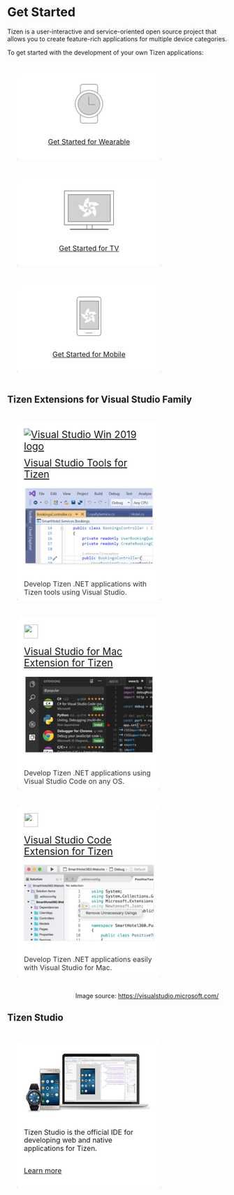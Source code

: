 # Get Started

<style>
#main:before, #main:after {
    content: "";
    display: table;
}

div {
    display: block;
}

.docs-ui-get-started [class^="docs-ui-"] {
    width: auto;
    height: auto;
    padding: 30px 0;
    text-align: center;
    border: 0 none;
    border-top: 1px solid #dadada;
    border-bottom: 1px solid #dadada;
    box-sizing: border-box;
    position: relative;
    float: center;
    margin: 0 auto;
}

.docs-content-boxes.docs-content-boxes-brand-boxes {
    display: -ms-flexbox;      /* IE 10 */
    display: -webkit-flex;
    display: flex;
    flex-direction: row;
    margin-bottom: 1rem;
}

.docs-content-boxes.docs-content-boxes-brand-boxes .docs-column {
    -ms-flex: 0 1 330px;               /* IE 10 */
    -webkit-flex: 0 1 330px;
    flex: 0 1 330px;
    display: block;
    padding: 0 !important;
    margin: 20px 12px 20px 12px !important;
}

.docs-content-boxes.docs-content-boxes-brand-boxes .content-box-wrapper {
    display: flex;
    flex-direction: column;
    padding: 1rem 1rem !important;
    height: auto;
    width: auto;
}

.content-boxes.content-boxes-brand-boxes .heading-with-icon {
    display: block;
    margin-bottom: 0;
    line-height: 1rem;
}

.content-boxes.content-boxes-brand-boxes .heading-with-icon a {
    padding-bottom: 0rem;
}

.content-boxes.content-boxes-brand-boxes .heading-with-icon .image img {
    width: 32px;
    margin-right: 0rem;
}

.docs-content-boxes.docs-content-boxes-brand-boxes .heading-with-icon p {
    height: 43px;
    line-height: 1.167 !important;
    font-size: 1.4rem !important;
    margin-top: 12px;
    margin-bottom: 12px;
}

.docs-content-boxes.docs-content-boxes-brand-boxes .docs-content-container {
    -ms-flex: 1 1 auto;            /* IE 10 */
    -webkit-flex: 1 1 auto;
    flex: 1 1 auto;
    display: block;
    padding-bottom: 0;
    height; 100%;
}

.docs-content-boxes.docs-content-boxes-brand-boxes .vscom-boxes-body {
    display: -ms-flexbox;      /* IE 10 */
    display: -webkit-flex;
    display: flex;
    flex-direction: column;
    height: 100%;
}

.docs-content-boxes.docs-content-boxes-brand-boxes .vscom-boxes-image {
    width: 100%;
}

.docs-content-boxes.docs-content-boxes-brand-boxes .vscom-boxes-text {
    display: block;
    -ms-flex: 1 1 auto;            /* IE 10 */
    -webkit-flex: 1 1 auto;
    flex: 1 1 auto;
    padding: 0rem;
}

.docs-content-boxes.docs-content-boxes-brand-boxes .content-box-wrapper {
    box-shadow: 0px 0.3px 0.9px rgba(0, 0, 0, 0.108), 0px 1.6px 3.6px rgba(0, 0, 0, 0.132);
    border-radius: 6px;
    transition-duration: 0.3s;
}

.docs-content-boxes.docs-content-boxes-brand-boxes .vscom-boxes-text {
    font-size: 1rem;
    line-height: 1.167rem;
}

@media screen and (max-width: 1150px) {
    #main .docs-content-boxes-brand-boxes .heading-with-icon p {
        font-size: 1.4rem !important;
        min-height: 30px;
		line-height: 1.157rem;
    }
}

@media screen and (max-width: 1050px) {
    .docs-content-boxes-brand-boxes .heading-with-icon a {
        padding-bottom: unset;
        font-size: 1.4rem !important;
    }

    #main .docs-content-boxes-brand-boxes .heading-with-icon p {
        font-size: 1.4rem !important;
        min-height: 30px;
        min-height: unset;
    }
    .docs-content-boxes.docs-content-boxes-brand-boxes {
        flex-direction: column;
        margin-left: 10px;
        margin-right: 10px;
        margin-bottom: 60px;
    }
    .docs-content-boxes.docs-content-boxes-brand-boxes .column {
        flex: 0 0 auto;
        width: 330px;
        margin: 10px auto;
    }
  }
}

@media only screen and (max-width:640px) {
    .docs-column-wrapper {
        background-color: transparent !important;
    }
}

@media only screen and (max-width: 600px) {
    .finalcta.home {
        margin: 0 0 !important;
    }
}

@media screen and (max-width: 500px) {
    .docs-content-boxes.docs-content-boxes-brand-boxes .column {
        max-width: 330px;
        width: auto;
    }
}

.docs-content-boxes.content-boxes-icon-on-side .heading-with-icon, 
.docs-content-boxes.content-boxes-icon-with-title .heading-with-icon {
    display: table;
    width: auto;
}

.docs-content-boxes.docs-content-boxes-brand-boxes .content-box-wrapper:hover {
    box-shadow: 0px 1.2px 3.6px rgba(0, 0, 0, 0.108), 0px 6.4px 14.4px rgba(0, 0, 0, 0.132);
    transition-duration: 0.3s;
}

</style>

<section id ="main">
Tizen is a user-interactive and service-oriented open source project that allows you to create feature-rich applications for multiple device categories.

To get started with the development of your own Tizen applications:

<div class="docs-ui-get-started">
    <div class="docs-content-boxes content-boxes-1 content-boxes-icon-with-title docs-content-boxes-brand-boxes" data-animationoffset="100%" style="margin-top:10px;margin-bottom:10px;">
        <div class="column docs-column content-box-column content-box-column-1 content-box-hover content-box-column-first-in-row">
            <div class="col content-box-wrapper icon-wrapper-hover-animation-pulsate" data-animationoffset="100%" style="background-color:#ffffff;">
                <div class="vscom-boxes-body">
                    <p align="center"><img alt="" src="./media/icon_get_started_wearable.png" height="90"></p>
                    <p class="vscom-boxes-text" align="center">
                    <a href="get-started/wearable.md" target="_self">Get Started for Wearable</a></p>
                </div>
            </div>
        </div>
        <div class="column docs-column content-box-column content-box-column-1 content-box-hover">
            <div class="col content-box-wrapper icon-wrapper-hover-animation-pulsate" data-animationoffset="100%" style="background-color:#ffffff;">
                <div class="vscom-boxes-body">
                    <p align="center"><img alt="" src="./media/icon_get_started_tv.png" height="90"></p>
                    <p class="vscom-boxes-text" align="center">
                    <a href="get-started/tv.md" target="_self">Get Started for TV</a></p>
                </div>
            </div>
        </div>
        <div class="column docs-column content-box-column content-box-hover content-box-column-last content-box-column-last-in-row">
            <div class="col content-box-wrapper icon-wrapper-hover-animation-pulsate" data-animationoffset="100%" style="background-color:#ffffff;">
                <div class="vscom-boxes-body">
                    <p align="center"><img alt="" src="./media/icon_get_started_mobile.png" height="90"></p>
                    <p class="vscom-boxes-text" align="center">
                    <a href="get-started/mobile.md" target="_self">Get Started for Mobile</a></p>
                </div>
            </div>
        </div>
    </div>
</div>

## Tizen Extensions for Visual Studio Family

<div class="docs-ui-get-started">
    <div class="docs-content-boxes content-boxes-1 content-boxes-icon-with-title docs-content-boxes-brand-boxes" data-animationoffset="100%" style="margin-top:10px;margin-bottom:10px;">
        <div class="column docs-column content-box-column content-box-column-1 content-box-hover content-box-column-first-in-row">
            <div class="col content-box-wrapper content-icon-wrapper-yes icon-wrapper-hover-animation-pulsate" data-animationoffset="100%" style="background-color:#ffffff;">
                <div class="heading-with-icon">
                    <div class="image x-hidden-focus"><a href="https://visualstudio.microsoft.com/vs/" target="_self"><img alt="Visual Studio Win 2019 logo" height="32" src="https://visualstudio.microsoft.com/wp-content/uploads/2019/06/BrandVisualStudioWin2019-3.svg" width="32" /></a></div>
                    <p><a href="vstools/index.md" target="_self">Visual Studio Tools for Tizen</a></p>
                </div>
                <div class="docs-content-container" style="color:#333333; height:256px;">
                    <div class="vscom-boxes-body">
                        <p><img alt="" class="vscom-boxes-image x-hidden-focus" src="./media/visualstudio-newhome.png" /></p>
                        <p class="vscom-boxes-text">Develop Tizen .NET applications with Tizen tools using Visual Studio.</p>
                    </div>
                </div>
            </div>
        </div>
        <div class="column docs-column content-box-column content-box-column-1 content-box-hover">
            <div class="col content-box-wrapper content-icon-wrapper-yes icon-wrapper-hover-animation-pulsate" data-animationoffset="100%" style="background-color:#ffffff;">
                <div class="heading-with-icon">
                    <div class="image"><a href="https://visualstudio.microsoft.com/vs/mac/" target="_self"><img alt="" height="32" src="https://visualstudio.microsoft.com/wp-content/uploads/2019/09/VSforMacIcon2019-2.svg" width="32" /></a></div>
                    <p><a href="vstools-mac/overview.md" target="_self">Visual Studio for Mac Extension for Tizen</a></p>
                </div>
                <div class="docs-content-container" style="color:#333333; height:256px;">
                    <div class="vscom-boxes-body">
                        <p><img alt="" class="vscom-boxes-image" src="./media/vscode-new-hero.png" /></p>
                        <p class="vscom-boxes-text">Develop Tizen .NET applications using Visual Studio Code on any OS.</p>
                    </div>
                </div>
            </div>
        </div>
        <div class="column docs-column content-box-column content-box-hover content-box-column-last content-box-column-last-in-row">
            <div class="col content-box-wrapper content-icon-wrapper-yes icon-wrapper-hover-animation-pulsate" data-animationoffset="100%" style="background-color:#ffffff;">
                <div class="heading-with-icon">
                    <div class="image"><a href="https://code.visualstudio.com/?wt.mc_id=DX_841432" rel="noopener noreferrer" target="_blank"><img alt="" height="32" src="https://visualstudio.microsoft.com/wp-content/uploads/2019/09/vs-code-responsive-01-1.png" width="32" /></a></div>
                    <p><a href="vscode-ext/index.md" target="_self">Visual Studio Code Extension for Tizen</a></p>
                </div>
                <div class="docs-content-container" style="color:#333333; height:256px;">
                    <div class="vscom-boxes-body">
                        <p><img alt="" class="vscom-boxes-image" src="./media/vsmac-new-hero.png" /></p>
                        <p class="vscom-boxes-text">Develop Tizen .NET applications easily with Visual Studio for Mac.</p>
                    </div>
                </div>
            </div>
        </div>
    </div>
</div>
<div class="docs-ui-get-started">
       <div class="docs-content-boxes" style="margin-top:0px; margin-bottom:0px">
        <p style="text-align: right; margin-right: 20px">Image source: <a href="https://visualstudio.microsoft.com/" target="_blank">https://visualstudio.microsoft.com/</a></p>
    </div>
</div>

## Tizen Studio

<div class="docs-ui-get-started">
    <div class="docs-content-boxes content-boxes-1 content-boxes-icon-with-title docs-content-boxes-brand-boxes" data-animationoffset="100%" style="margin-top:10px;margin-bottom:10px;">
        <div class="column docs-column content-box-column content-box-column-1 content-box-hover content-box-column-first-in-row">
            <div class="col content-box-wrapper content-icon-wrapper-yes icon-wrapper-hover-animation-pulsate" data-animationoffset="100%" style="background-color:#ffffff;">
            <div class="vscom-boxes-body">
                <p class="vscom-boxes-text"><img alt="" class="vscom-boxes-image" src="./media/tizen_studio_banner.png" /></p>
                <p class="vscom-boxes-text">Tizen Studio is the official IDE for developing web and native applications for Tizen.</p>
                <p class="vscom-boxes-text"><a href="tizen-studio/index.md" target="_self">Learn more</a></p>
            </div>
            </div>
        </div>
    </div>
</div>

</section>

